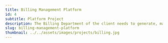 ```yaml
---
title: Billing Management Platform
id: 4
subtitle: Platform Project
description: The Billing Department of the client needs to generate, manage, and collaborate with their Attorneys to review the invoices before sending it to their clients. They generated invoices as .pdf files and brought the invoice then sent it to Attorneys to review.
slug: billing-management-platform
thumbnail: ../../assets/images/projects/billing.jpg
---
```

